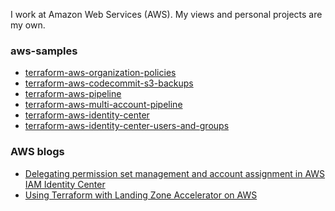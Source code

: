 I work at Amazon Web Services (AWS). My views and personal projects are my own.

### aws-samples

- [terraform-aws-organization-policies](https://github.com/aws-samples/terraform-aws-organization-policies)
- [terraform-aws-codecommit-s3-backups](https://github.com/aws-samples/terraform-aws-codecommit-s3-backups)
- [terraform-aws-pipeline](https://github.com/aws-samples/terraform-aws-pipeline/)
- [terraform-aws-multi-account-pipeline](https://github.com/aws-samples/terraform-aws-multi-account-pipeline)
- [terraform-aws-identity-center](https://github.com/aws-samples/terraform-aws-identity-center)
- [terraform-aws-identity-center-users-and-groups](https://github.com/aws-samples/terraform-aws-identity-center-users-and-groups)



### AWS blogs

- [Delegating permission set management and account assignment in AWS IAM Identity Center](https://aws.amazon.com/blogs/security/delegating-permission-set-management-and-account-assignment-in-aws-iam-identity-center/)
- [Using Terraform with Landing Zone Accelerator on AWS](https://aws.amazon.com/blogs/mt/using-terraform-with-landing-zone-accelerator-on-aws/)

<!--
**jakebark/jakebark** is a ✨ _special_ ✨ repository because its `README.md` (this file) appears on your GitHub profile.

Here are some ideas to get you started:

- 🔭 I’m currently working on ...
- 🌱 I’m currently learning ...
- 👯 I’m looking to collaborate on ...
- 🤔 I’m looking for help with ...
- 💬 Ask me about ...
- 📫 How to reach me: ...
- 😄 Pronouns: ...
- ⚡ Fun fact: ...
-->
